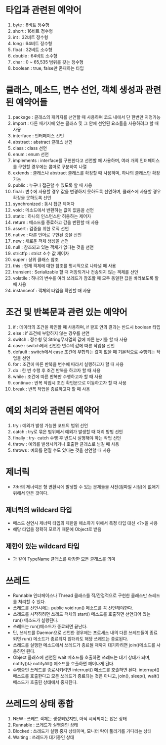 # 타입과 관련된 예약어

1. byte : 8비트 정수형
2. short : 16비트 정수형
3. int : 32비트 정수형
4. long : 64비트 정수형
5. float : 32비트 소수형
6. double : 64비트 소수형
7. char : 0 ~ 65,535 범위를 갖는 정수형
8. boolean : true, false만 존재하는 타입


# 클래스, 메소드, 변수 선언, 객체 생성과 관련된 예약어들

1. package : 클래스의 패키지를 선언할 때 사용하며 코드 내에서 단 한번만 지정가능
2. import : 다른 패키지에 있는 클래스 및 그 안에 선언된 요소들을 사용하려고 할 때 사용
3. interface : 인터페이스 선언
4. abstract : abstract 클래스 선언
5. class : class 선언
6. enum : enum 선언
7. implements : interface를 구현한다고 선언할 때 사용하며, 여러 개의 인터페이스를 구현할 경우에는 콤마로 구분하여 나열
8. extends : 클래스나 abstract 클래스를 확장할 때 사용하며, 하나의 클래스만 확장 가능
9. public : 누구나 접근할 수 있도록 할 때 사용
10. final : 변수에 사용할 경우 값을 변경하지 못하도록 선언하며, 클래스에 사용할 경우 확장을 못하도록 선언
11. synchronized : 동시 접근 제어자
12. void : 메소드에서 반환하는 값이 없음을 선언
13. static : 하나의 인스턴스만 허용하는 제어자
14. return : 메소드를 종료하고 값을 반환할 때 사용
15. assert : 검증을 위한 로직 선언
16. native : 다른 언어로 구현된 것을 선언
17. new : 새로운 객체 생성을 선언
18. null : 참조되고 있는 객체가 없다는 것을 선언
19. strictfp : strict 소수 값 제어자
20. super : 상위 클래스 참조
21. this : 현재 객체에 대한 참조를 명시적으로 나타낼 때 사용
22. transient : Serializable 할 때 저장되거나 전송되지 않는 객체를 선언
23. volatile : 하나의 변수를 여러 쓰레드가 참조할 때 모두 동일한 값을 바라보도록 할 때 사용
24. instanceof : 객체의 타입을 확인할 때 사용


# 조건 및 반복문과 관련 있는 예약어

1. if : 데이터의 조건을 확인할 때 사용하며, if 괄호 안의 결과는 반드시 boolean 타입
2. else : if 조건에 부합하지 않는 경우를 선언
3. switch : 정수형 및 String무자열의 값에 따른 분기를 할 때 사용
4. case : switch에서 선언한 변수의 값에 따른 작업을 선언
5. default : switch에서 case 조건에 부합되는 값이 없을 때 기본적으로 수행되는 작업을 선언
6. for : 조건에 따른 반복을 변수에 따라서 실행하고자 할 때 사용
7. do : 한 번 수행 후 조건 반복을 하고자 할 때 사용
8. while : 조건에 따른 반복만 수행하고자 할 때 사용
9. continue : 반복 작업시 조건 확인문으로 이동하고자 할 때 사용
10. break : 반복 작업을 종료하고자 할 때 사용


# 예외 처리와 관련된 예약어

1. try : 예외가 발생 가능한 코드의 범위 선언
2. catch : try로 묶은 범위에서 예외가 발생할 때 처리 방법 선언
3. finally : try- catch 수행 후 반드시 실행해야 하는 작업 선언
4. throw : 예외를 발생시키거나 호출한 클래스로 넘길 때 사용
5. throws : 예외를 던질 수도 있다는 것을 선언할 때 사용



# 제너릭

- 자바의 제너릭은 형 변환시에 발생할 수 있는 문제들을 사전(컴파일 시점)에 없애기 위해서 만든 것이다.

## 제너릭의 wildcard 타입

- 메소드 선언시 제너릭 타입의 제한을 해소하기 위해서 특정 타입 대신 <?>을 사용
- 해당 타입을 정확히 모르기 때문에 Object로 받음

## 제한이 있는 wildcard 타입

- <? extends TypeName>과 같이 TypeName 클래스를 확장한 모든 클래스를 의미


# 쓰레드

- Runnable 인터페이스나 Thread 클래스를 직/간접적으로 구현한 클래스만 쓰레드를 처리할 수 있다.
- 쓰레드를 선언시에는 public void run() 메소드를 꼭 선언해야한다.
- 쓰레드를 시작하려면 쓰레드 객체의 start() 메소드를 호출하면 선언되어 있는 run() 메소드가 실행된다.
- 쓰레드는 run()메소드가 종료되면 끝난다.
- 단, 쓰레드를 Daemon으로 선언한 경우에는 프로세스 내의 다른 쓰레드들이 종료되면 run() 메소드가 종료되지 않더라도 해당 쓰레드는 종료된다.
- 쓰레드를 실행한 메소드에서 쓰레드가 종료될 때까지 대기하려면 join()메소드를 사용하면 된다.
- Object 클래스에 선언된 wait 메소드를 호출하면 쓰레드는 대기 상태가 되며, notify()나 notifyAll() 메소드를 호출하면 깨어나게 된다.
- 수행중인 쓰레드를 종료시키려면 interrupt() 메소드를 호출하면 된다. interrupt() 메소드를 호출한다고 모든 쓰레드가 종료되는 것은 아니고, join(), sleep(), wait() 메소드가 호출된 상태에서 중지된다.


# 쓰레드의 상태 종합

1. NEW : 쓰레드 객체는 생성되었지만, 아직 시작되지는 않은 상태
2. Runnable : 쓰레드가 실행중인 상태
3. Blocked : 쓰레드가 실행 중지 상태이며, 모니터 락이 풀리기를 기다리는 상태
4. Waiting : 쓰레드가 대기중인 상태





